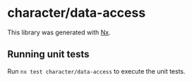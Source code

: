 # character/data-access

This library was generated with [Nx](https://nx.dev).

## Running unit tests

Run `nx test character/data-access` to execute the unit tests.
